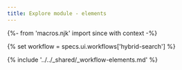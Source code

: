 ```yaml
---
title: Explore module - elements
---
```


{%- from 'macros.njk' import since with context -%}

{% set workflow = specs.ui.workflows['hybrid-search'] %}

{% include '../../_shared/_workflow-elements.md' %}
